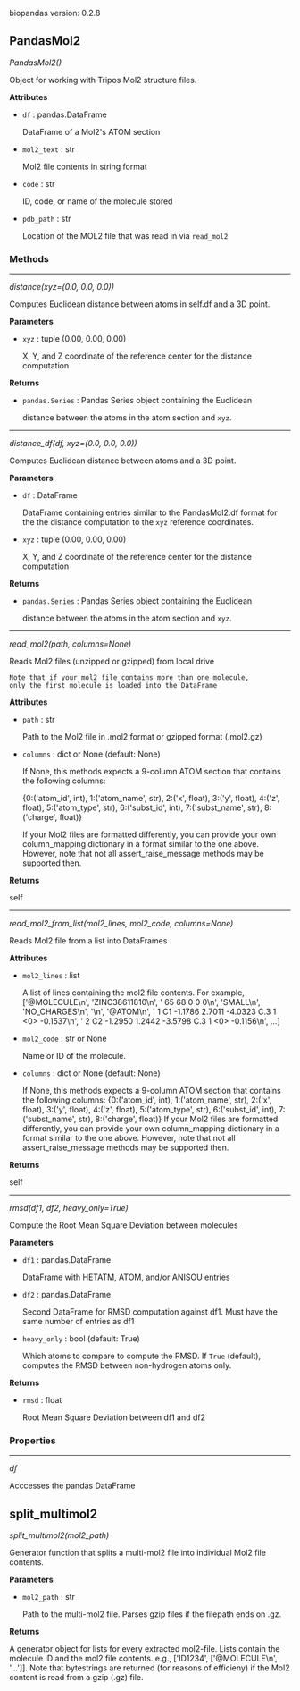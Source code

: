 biopandas version: 0.2.8

## PandasMol2

*PandasMol2()*

Object for working with Tripos Mol2 structure files.

**Attributes**

- `df` : pandas.DataFrame

    DataFrame of a Mol2's ATOM section


- `mol2_text` : str

    Mol2 file contents in string format


- `code` : str

    ID, code, or name of the molecule stored


- `pdb_path` : str

    Location of the MOL2 file that was read in via `read_mol2`

### Methods

<hr>

*distance(xyz=(0.0, 0.0, 0.0))*

Computes Euclidean distance between atoms in
    self.df and a 3D point.

**Parameters**

- `xyz` : tuple (0.00, 0.00, 0.00)

    X, Y, and Z coordinate of the reference center for the distance
    computation

**Returns**

- `pandas.Series` : Pandas Series object containing the Euclidean

    distance between the atoms in the atom section and `xyz`.

<hr>

*distance_df(df, xyz=(0.0, 0.0, 0.0))*

Computes Euclidean distance between atoms and a 3D point.

**Parameters**

- `df` : DataFrame

    DataFrame containing entries similar to the PandasMol2.df
    format for the
    the distance computation to the `xyz` reference coordinates.

- `xyz` : tuple (0.00, 0.00, 0.00)

    X, Y, and Z coordinate of the reference center for the distance
    computation

**Returns**

- `pandas.Series` : Pandas Series object containing the Euclidean

    distance between the atoms in the atom section and `xyz`.

<hr>

*read_mol2(path, columns=None)*

Reads Mol2 files (unzipped or gzipped) from local drive

    Note that if your mol2 file contains more than one molecule,
    only the first molecule is loaded into the DataFrame

**Attributes**

- `path` : str

    Path to the Mol2 file in .mol2 format or gzipped format (.mol2.gz)


- `columns` : dict or None (default: None)

    If None, this methods expects a 9-column ATOM section that contains
    the following columns:

    {0:('atom_id', int), 1:('atom_name', str),
    2:('x', float), 3:('y', float), 4:('z', float),
    5:('atom_type', str), 6:('subst_id', int),
    7:('subst_name', str), 8:('charge', float)}

    If your Mol2 files are formatted differently, you can provide your
    own column_mapping dictionary in a format similar to the one above.
    However, note that not all assert_raise_message methods
    may be supported then.

**Returns**

self

<hr>

*read_mol2_from_list(mol2_lines, mol2_code, columns=None)*

Reads Mol2 file from a list into DataFrames

**Attributes**

- `mol2_lines` : list

    A list of lines containing the mol2 file contents. For example,
    ['@<TRIPOS>MOLECULE\n',
    'ZINC38611810\n',
    '   65    68     0     0     0\n',
    'SMALL\n',
    'NO_CHARGES\n',
    '\n',
    '@<TRIPOS>ATOM\n',
    '      1 C1  -1.1786  2.7011  -4.0323 C.3  1 <0>   -0.1537\n',
    '      2 C2  -1.2950  1.2442  -3.5798 C.3  1 <0>   -0.1156\n',
    ...]


- `mol2_code` : str or None

    Name or ID of the molecule.


- `columns` : dict or None (default: None)

    If None, this methods expects a 9-column ATOM section that contains
    the following columns:
    {0:('atom_id', int), 1:('atom_name', str),
    2:('x', float), 3:('y', float), 4:('z', float),
    5:('atom_type', str), 6:('subst_id', int),
    7:('subst_name', str), 8:('charge', float)}
    If your Mol2 files are formatted differently, you can provide your
    own column_mapping dictionary in a format similar to the one above.
    However, note that not all assert_raise_message methods may be
    supported then.

**Returns**

self

<hr>

*rmsd(df1, df2, heavy_only=True)*

Compute the Root Mean Square Deviation between molecules

**Parameters**

- `df1` : pandas.DataFrame

    DataFrame with HETATM, ATOM, and/or ANISOU entries

- `df2` : pandas.DataFrame

    Second DataFrame for RMSD computation against df1. Must have the
    same number of entries as df1

- `heavy_only` : bool (default: True)

    Which atoms to compare to compute the RMSD. If `True` (default),
    computes the RMSD between non-hydrogen atoms only.

**Returns**

- `rmsd` : float

    Root Mean Square Deviation between df1 and df2

### Properties

<hr>

*df*

Acccesses the pandas DataFrame

## split_multimol2

*split_multimol2(mol2_path)*

Generator function that
    splits a multi-mol2 file into individual Mol2 file contents.

**Parameters**

- `mol2_path` : str

    Path to the multi-mol2 file. Parses gzip files if the filepath
    ends on .gz.

**Returns**

A generator object for lists for every extracted mol2-file. Lists contain
    the molecule ID and the mol2 file contents.
    e.g., ['ID1234', ['@<TRIPOS>MOLECULE\n', '...']]. Note that bytestrings
    are returned (for reasons of efficieny) if the Mol2 content is read
    from a gzip (.gz) file.

